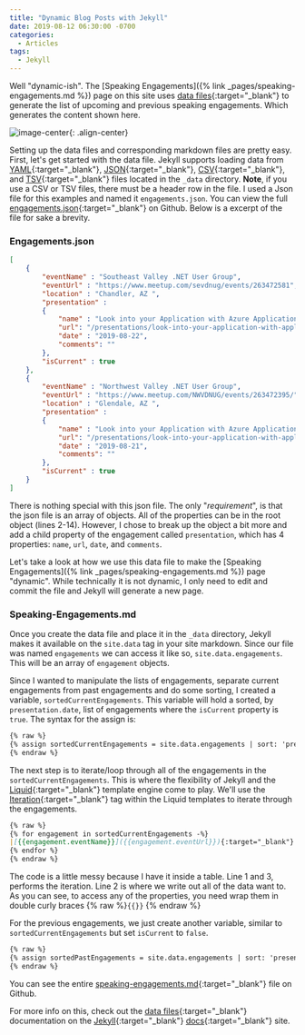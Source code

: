 ```yaml
---
title: "Dynamic Blog Posts with Jekyll"
date: 2019-08-12 06:30:00 -0700
categories:
  - Articles
tags:
  - Jekyll
---
```


Well "dynamic-ish". The [Speaking Engagements]({% link _pages/speaking-engagements.md %}) page on this site uses [data files](https://jekyllrb.com/docs/datafiles/){:target="_blank"} to generate the list of upcoming and previous speaking engagements. Which generates the content shown here.

![image-center](/assets/images/posts/data-files-speaking-engagements.png "Speaking Engagements"){: .align-center}

Setting up the data files and corresponding markdown files are pretty easy.  First, let's get started with the data file. Jekyll supports loading data from [YAML](https://yaml.org){:target="_blank"}, [JSON](https://www.json.org){:target="_blank"}, [CSV](https://en.wikipedia.org/wiki/Comma-separated_values){:target="_blank"}, and [TSV](https://en.wikipedia.org/wiki/Tab-separated_values){:target="_blank"} files located in the `_data` directory. **Note**, if you use a CSV or TSV files, there must be a header row in the file.  I used a Json file for this examples and named it `engagements.json`. You can view the full [engagements.json](https://github.com/jguadagno/jguadagno.github.io/blob/master/_data/engagements.json){:target="_blank"} on Github. Below is a excerpt of the file for sake a brevity.

### Engagements.json

```json
[
    {
        "eventName" : "Southeast Valley .NET User Group",
        "eventUrl" : "https://www.meetup.com/sevdnug/events/263472581",
        "location" : "Chandler, AZ ",
        "presentation" :
        {
            "name" : "Look into your Application with Azure Application Insights",
            "url": "/presentations/look-into-your-application-with-application-insights",
            "date" : "2019-08-22",
            "comments": ""
        },
        "isCurrent" : true
    },
    {
        "eventName" : "Northwest Valley .NET User Group",
        "eventUrl" : "https://www.meetup.com/NWVDNUG/events/263472395/",
        "location" : "Glendale, AZ ",
        "presentation" :
        {
            "name" : "Look into your Application with Azure Application Insights",
            "url": "/presentations/look-into-your-application-with-application-insights",
            "date" : "2019-08-21",
            "comments": ""
        },
        "isCurrent" : true
    }
]
```

There is nothing special with this json file. The only "*requirement*", is that the json file is an array of objects. All of the properties can be in the root object (lines 2-14). However, I chose to break up the object a bit more and add a child property of the engagement called `presentation`, which has 4 properties: `name`, `url`, `date`, and `comments`.

Let's take a look at how we use this data file to make the [Speaking Engagements]({% link _pages/speaking-engagements.md %}) page "dynamic". While technically it is not dynamic, I only need to edit and commit the file and Jekyll will generate a new page.

### Speaking-Engagements.md

Once you create the data file and place it in the `_data` directory, Jekyll makes it available on the `site.data` tag in your site markdown.  Since our file was named `engagements` we can access it like so, `site.data.engagements`. This will be an array of `engagement` objects.

Since I wanted to manipulate the lists of engagements, separate current engagements from past engagements and do some sorting, I created a variable, `sortedCurrentEngagements`.  This variable will hold a sorted, by `presentation.date`, list of engagements where the `isCurrent` property is `true`. The syntax for the assign is:

```markdown
{% raw %}
{% assign sortedCurrentEngagements = site.data.engagements | sort: 'presentation.date' | where:'isCurrent', 'true' %}
{% endraw %}
```

The next step is to iterate/loop through all of the engagements in the `sortedCurrentEngagements`.  This is where the flexibility of Jekyll and the [Liquid](https://shopify.github.io/liquid/){:target="_blank"} template engine come to play. We'll use the [Iteration](https://shopify.github.io/liquid/tags/iteration/){:target="_blank"} tag within the Liquid templates to iterate through the engagements.

```markdown
{% raw %}
{% for engagement in sortedCurrentEngagements -%}
|[{{engagement.eventName}}]({{engagement.eventUrl}}){:target="_blank"}|{{engagement.location}}|[{{engagement.presentation.name}}]({{engagement.presentation.url}})|{{engagement.presentation.date}}|{{engagement.presentation.comments }}|
{% endfor %}
{% endraw %}
```

The code is a little messy because I have it inside a table. Line 1 and 3, performs the iteration. Line 2 is where we write out all of the data want to. As you can see, to access any of the properties, you need wrap them in double curly braces {% raw %}`{{}}` {% endraw %}

For the previous engagements, we just create another variable, similar to `sortedCurrentEngagements` but set `isCurrent` to `false`.

```markdown
{% raw %}
{% assign sortedPastEngagements = site.data.engagements | sort: 'presentation.date' | reverse | where:'isCurrent', 'false' %}
{% endraw %}
```

You can see the entire [speaking-engagements.md](https://github.com/jguadagno/jguadagno.github.io/blob/master/_pages/speaking-engagements.md){:target="_blank"} file on Github.

For more info on this, check out the [data files](https://jekyllrb.com/docs/datafiles/){:target="_blank"} documentation on the [Jekyll](https://jekyllrb.com/){:target="_blank"} [docs](https://jekyllrb.com/docs/){:target="_blank"} site.
